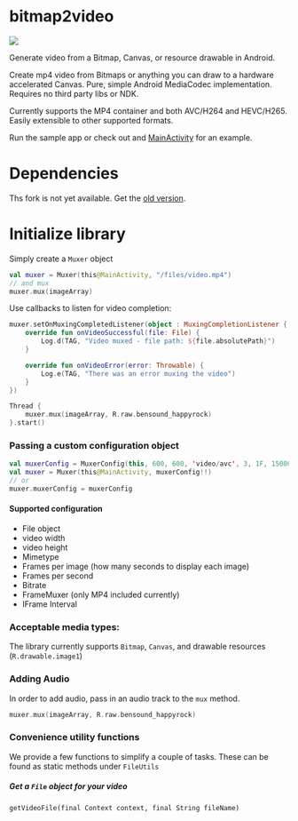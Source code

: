# bitmap2video
![](bitmap2video.gif)

Generate video from a Bitmap, Canvas, or resource drawable in Android.

Create mp4 video from Bitmaps or anything you can draw to a hardware accelerated Canvas.  Pure, simple Android MediaCodec implementation.  Requires no third party libs or NDK.

Currently supports the MP4 container and both AVC/H264 and HEVC/H265. Easily extensible to other
 supported formats.  

Run the sample app or check out
and [MainActivity](app/src/main/java/jozua/sijsling/bitmap2video/app/MainActivity.kt)
for an example.

# Dependencies
Ths fork is not yet available. Get the [old version](https://github.com/israel-fl/bitmap2video).


# Initialize library
Simply create a `Muxer` object

```kotlin
val muxer = Muxer(this@MainActivity, "/files/video.mp4")
// and mux
muxer.mux(imageArray)
```

Use callbacks to listen for video completion:
```kotlin
muxer.setOnMuxingCompletedListener(object : MuxingCompletionListener {
    override fun onVideoSuccessful(file: File) {
        Log.d(TAG, "Video muxed - file path: ${file.absolutePath}")
    }

    override fun onVideoError(error: Throwable) {
        Log.e(TAG, "There was an error muxing the video")
    }
})

Thread {
    muxer.mux(imageArray, R.raw.bensound_happyrock)
}.start()
```

### Passing a custom configuration object 
```kotlin
val muxerConfig = MuxerConfig(this, 600, 600, 'video/avc', 3, 1F, 1500000)
val muxer = Muxer(this@MainActivity, muxerConfig!!)
// or
muxer.muxerConfig = muxerConfig
```

#### Supported configuration
- File object
- video width
- video height
- Mimetype
- Frames per image (how many seconds to display each image)
- Frames per second
- Bitrate
- FrameMuxer (only MP4 included currently)
- IFrame Interval

### Acceptable media types:
The library currently supports `Bitmap`, `Canvas`, and drawable resources (`R.drawable.image1`)

### Adding Audio
In order to add audio, pass in an audio track to the `mux` method.
```kotlin
muxer.mux(imageArray, R.raw.bensound_happyrock)
```

### Convenience utility functions
We provide a few functions to simplify a couple of tasks. These can be
found as static methods under `FileUtils`

##### Get a `File` object for your video
`getVideoFile(final Context context, final String fileName)`
